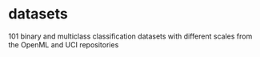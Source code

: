 # datasets
101 binary and multiclass classification datasets with different scales from the OpenML and UCI repositories
